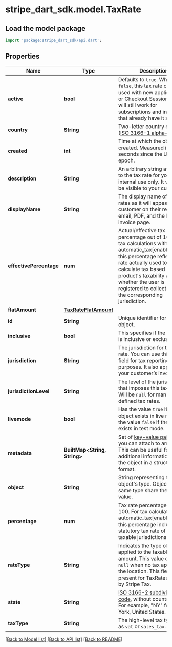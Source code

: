 # stripe_dart_sdk.model.TaxRate

## Load the model package
```dart
import 'package:stripe_dart_sdk/api.dart';
```

## Properties
Name | Type | Description | Notes
------------ | ------------- | ------------- | -------------
**active** | **bool** | Defaults to `true`. When set to `false`, this tax rate cannot be used with new applications or Checkout Sessions, but will still work for subscriptions and invoices that already have it set. | 
**country** | **String** | Two-letter country code ([ISO 3166-1 alpha-2](https://en.wikipedia.org/wiki/ISO_3166-1_alpha-2)). | [optional] 
**created** | **int** | Time at which the object was created. Measured in seconds since the Unix epoch. | 
**description** | **String** | An arbitrary string attached to the tax rate for your internal use only. It will not be visible to your customers. | [optional] 
**displayName** | **String** | The display name of the tax rates as it will appear to your customer on their receipt email, PDF, and the hosted invoice page. | 
**effectivePercentage** | **num** | Actual/effective tax rate percentage out of 100. For tax calculations with automatic_tax[enabled]=true, this percentage reflects the rate actually used to calculate tax based on the product's taxability and whether the user is registered to collect taxes in the corresponding jurisdiction. | [optional] 
**flatAmount** | [**TaxRateFlatAmount**](TaxRateFlatAmount.md) |  | [optional] 
**id** | **String** | Unique identifier for the object. | 
**inclusive** | **bool** | This specifies if the tax rate is inclusive or exclusive. | 
**jurisdiction** | **String** | The jurisdiction for the tax rate. You can use this label field for tax reporting purposes. It also appears on your customer’s invoice. | [optional] 
**jurisdictionLevel** | **String** | The level of the jurisdiction that imposes this tax rate. Will be `null` for manually defined tax rates. | [optional] 
**livemode** | **bool** | Has the value `true` if the object exists in live mode or the value `false` if the object exists in test mode. | 
**metadata** | **BuiltMap&lt;String, String&gt;** | Set of [key-value pairs](https://stripe.com/docs/api/metadata) that you can attach to an object. This can be useful for storing additional information about the object in a structured format. | [optional] 
**object** | **String** | String representing the object's type. Objects of the same type share the same value. | 
**percentage** | **num** | Tax rate percentage out of 100. For tax calculations with automatic_tax[enabled]=true, this percentage includes the statutory tax rate of non-taxable jurisdictions. | 
**rateType** | **String** | Indicates the type of tax rate applied to the taxable amount. This value can be `null` when no tax applies to the location. This field is only present for TaxRates created by Stripe Tax. | [optional] 
**state** | **String** | [ISO 3166-2 subdivision code](https://en.wikipedia.org/wiki/ISO_3166-2), without country prefix. For example, \"NY\" for New York, United States. | [optional] 
**taxType** | **String** | The high-level tax type, such as `vat` or `sales_tax`. | [optional] 

[[Back to Model list]](../README.md#documentation-for-models) [[Back to API list]](../README.md#documentation-for-api-endpoints) [[Back to README]](../README.md)


